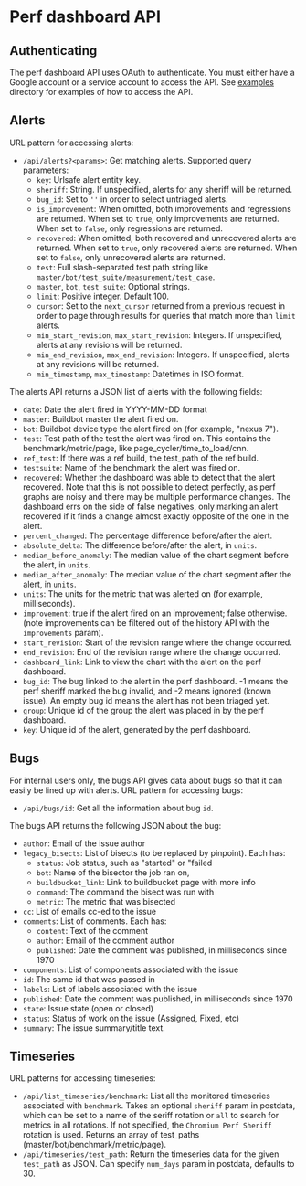 # Perf dashboard API

## Authenticating
The perf dashboard API uses OAuth to authenticate. You must either have a
Google account or a service account to access the API. See
[examples](/dashboard/dashboard/api/examples/) directory
for examples of how to access the API.

## Alerts
URL pattern for accessing alerts:

 * `/api/alerts?<params>`: Get matching alerts. Supported query parameters:
    * `key`: Urlsafe alert entity key.
    * `sheriff`: String. If unspecified, alerts for any sheriff will be
      returned.
    * `bug_id`: Set to `''` in order to select untriaged alerts.
    * `is_improvement`: When omitted, both improvements and regressions are
      returned. When set to `true`, only improvements are returned. When set to
      `false`, only regressions are returned.
    * `recovered`: When omitted, both recovered and unrecovered alerts are
      returned. When set to `true`, only recovered alerts are returned. When set to
      `false`, only unrecovered alerts are returned.
    * `test`: Full slash-separated test path string like
      `master/bot/test_suite/measurement/test_case`.
    * `master`, `bot`, `test_suite`: Optional strings.
    * `limit`: Positive integer. Default 100.
    * `cursor`: Set to the `next_cursor` returned from a previous request in
      order to page through results for queries that match more than `limit`
      alerts.
    * `min_start_revision`, `max_start_revision`: Integers. If unspecified,
      alerts at any revisions will be returned.
    * `min_end_revision`, `max_end_revision`: Integers. If unspecified, alerts
      at any revisions will be returned.
    * `min_timestamp`, `max_timestamp`: Datetimes in ISO format.

The alerts API returns a JSON list of alerts with the following fields:

 * `date`: Date the alert fired in YYYY-MM-DD format
 * `master`: Buildbot master the alert fired on.
 * `bot`: Buildbot device type the alert fired on (for example, "nexus 7").
 * `test`: Test path of the test the alert was fired on. This contains the
    benchmark/metric/page, like page_cycler/time_to_load/cnn.
 * `ref_test`: If there was a ref build, the test_path of the ref build.
 * `testsuite`: Name of the benchmark the alert was fired on.
 * `recovered`: Whether the dashboard was able to detect that the alert
    recovered. Note that this is not possible to detect perfectly, as perf
    graphs are noisy and there may be multiple performance changes. The
    dashboard errs on the side of false negatives, only marking an alert
    recovered if it finds a change almost exactly opposite of the one in the
    alert.
 * `percent_changed`: The percentage difference before/after the alert.
 * `absolute_delta`: The difference before/after the alert, in `units`.
 * `median_before_anomaly`: The median value of the chart segment before the
    alert, in `units`.
 * `median_after_anomaly`: The median value of the chart segment after the
    alert, in `units`.
 * `units`: The units for the metric that was alerted on (for example,
    milliseconds).
 * `improvement`: true if the alert fired on an improvement; false otherwise.
    (note improvements can be filtered out of the history API with the
    `improvements` param).
 * `start_revision`: Start of the revision range where the change occurred.
 * `end_revision`: End of the revision range where the change occurred.
 * `dashboard_link`: Link to view the chart with the alert on the perf
    dashboard.
 * `bug_id`: The bug linked to the alert in the perf dashboard. -1 means the
    perf sheriff marked the bug invalid, and -2 means ignored (known issue).
    An empty bug id means the alert has not been triaged yet.
 * `group`: Unique id of the group the alert was placed in by the perf
    dashboard.
 * `key`: Unique id of the alert, generated by the perf dashboard.

## Bugs

For internal users only, the bugs API gives data about bugs so that it can
easily be lined up with alerts. URL pattern for accessing bugs:

 * `/api/bugs/id`: Get all the information about bug `id`.

The bugs API returns the following JSON about the bug:

 * `author`: Email of the issue author
 * `legacy_bisects`: List of bisects (to be replaced by pinpoint). Each has:
   * `status`: Job status, such as "started" or "failed
   * `bot`: Name of the bisector the job ran on,
   * `buildbucket_link`: Link to buildbucket page with more info
   * `command`: The command the bisect was run with
   * `metric`: The metric that was bisected
 * `cc`: List of emails cc-ed to the issue
 * `comments`: List of comments. Each has:
   * `content`: Text of the comment
   * `author`: Email of the comment author
   * `published`: Date the comment was published, in milliseconds since 1970
 * `components`: List of components associated with the issue
 * `id`: The same id that was passed in
 * `labels`: List of labels associated with the issue
 * `published`: Date the comment was published, in milliseconds since 1970
 * `state`: Issue state (open or closed)
 * `status`: Status of work on the issue (Assigned, Fixed, etc)
 * `summary`: The issue summary/title text.

 ## Timeseries

 URL patterns for accessing timeseries:

  * `/api/list_timeseries/benchmark`: List all the monitored timeseries
    associated with `benchmark`. Takes an optional `sheriff` param in postdata,
    which can be set to a name of the seriff rotation or `all` to search for
    metrics in all rotations. If not specified, the `Chromium Perf Sheriff`
    rotation is used. Returns an array of test_paths
    (master/bot/benchmark/metric/page).
  * `/api/timeseries/test_path`: Return the timeseries data for the given
    `test_path` as JSON. Can specify `num_days` param in postdata, defaults to
    30.
